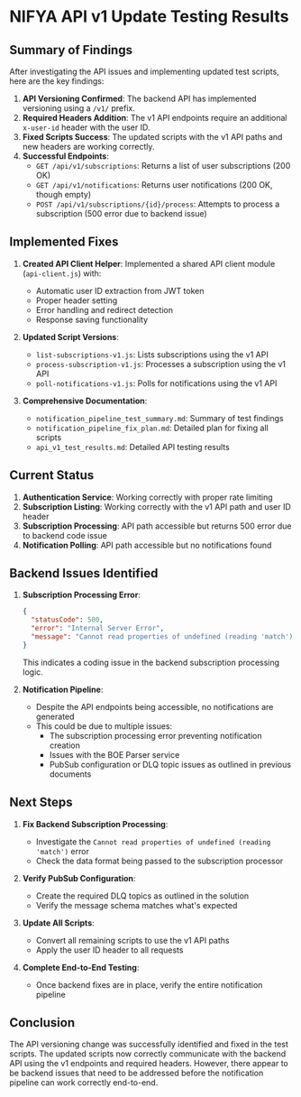 # NIFYA API v1 Update Testing Results

## Summary of Findings

After investigating the API issues and implementing updated test scripts, here are the key findings:

1. **API Versioning Confirmed**: The backend API has implemented versioning using a `/v1/` prefix.
2. **Required Headers Addition**: The v1 API endpoints require an additional `x-user-id` header with the user ID.
3. **Fixed Scripts Success**: The updated scripts with the v1 API paths and new headers are working correctly.
4. **Successful Endpoints**:
   - `GET /api/v1/subscriptions`: Returns a list of user subscriptions (200 OK)
   - `GET /api/v1/notifications`: Returns user notifications (200 OK, though empty)
   - `POST /api/v1/subscriptions/{id}/process`: Attempts to process a subscription (500 error due to backend issue)

## Implemented Fixes

1. **Created API Client Helper**: Implemented a shared API client module (`api-client.js`) with:
   - Automatic user ID extraction from JWT token
   - Proper header setting
   - Error handling and redirect detection
   - Response saving functionality

2. **Updated Script Versions**:
   - `list-subscriptions-v1.js`: Lists subscriptions using the v1 API
   - `process-subscription-v1.js`: Processes a subscription using the v1 API
   - `poll-notifications-v1.js`: Polls for notifications using the v1 API

3. **Comprehensive Documentation**:
   - `notification_pipeline_test_summary.md`: Summary of test findings
   - `notification_pipeline_fix_plan.md`: Detailed plan for fixing all scripts
   - `api_v1_test_results.md`: Detailed API testing results

## Current Status

1. **Authentication Service**: Working correctly with proper rate limiting
2. **Subscription Listing**: Working correctly with the v1 API path and user ID header
3. **Subscription Processing**: API path accessible but returns 500 error due to backend code issue
4. **Notification Polling**: API path accessible but no notifications found

## Backend Issues Identified

1. **Subscription Processing Error**:
   ```json
   {
     "statusCode": 500,
     "error": "Internal Server Error",
     "message": "Cannot read properties of undefined (reading 'match')"
   }
   ```
   This indicates a coding issue in the backend subscription processing logic.

2. **Notification Pipeline**:
   - Despite the API endpoints being accessible, no notifications are generated
   - This could be due to multiple issues:
     - The subscription processing error preventing notification creation
     - Issues with the BOE Parser service
     - PubSub configuration or DLQ topic issues as outlined in previous documents

## Next Steps

1. **Fix Backend Subscription Processing**:
   - Investigate the `Cannot read properties of undefined (reading 'match')` error
   - Check the data format being passed to the subscription processor

2. **Verify PubSub Configuration**:
   - Create the required DLQ topics as outlined in the solution
   - Verify the message schema matches what's expected

3. **Update All Scripts**:
   - Convert all remaining scripts to use the v1 API paths
   - Apply the user ID header to all requests

4. **Complete End-to-End Testing**:
   - Once backend fixes are in place, verify the entire notification pipeline

## Conclusion

The API versioning change was successfully identified and fixed in the test scripts. The updated scripts now correctly communicate with the backend API using the v1 endpoints and required headers. However, there appear to be backend issues that need to be addressed before the notification pipeline can work correctly end-to-end.